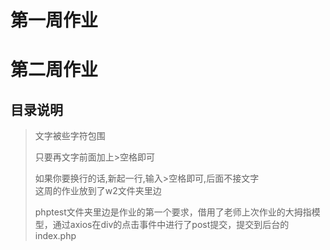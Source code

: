 # 第一周作业

# 第二周作业
## 目录说明
> 文字被些字符包围  
>  
> 只要再文字前面加上>空格即可  
>  
> 如果你要换行的话,新起一行,输入>空格即可,后面不接文字  
> 这周的作业放到了w2文件夹里边
> 
> phptest文件夹里边是作业的第一个要求，借用了老师上次作业的大拇指模型，通过axios在div的点击事件中进行了post提交，提交到后台的index.php
    
